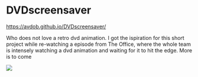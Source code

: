 # DVDscreensaver

https://avdob.github.io/DVDscreensaver/

Who does not love a retro dvd animation.
I got the ispiration for this short project while re-watching a episode from The Office,
where the whole team is intensely watching a dvd animation and waiting for it 
to hit the edge.
More is to come

![](http://49.media.tumblr.com/8f7166a475863b9299c4321eddb79a9a/tumblr_o0xzuqbG5T1rm8bc3o1_500.gif)
